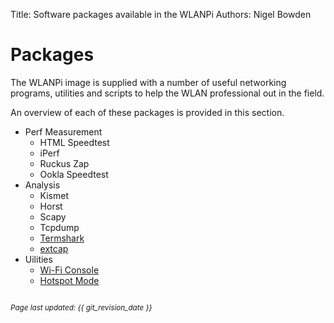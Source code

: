 Title: Software packages available in the WLANPi
Authors: Nigel Bowden

# Packages

The WLANPi image is supplied with a number of useful networking programs, utilities and scripts to help the WLAN professional out in the field.

An overview of each of these packages is provided in this section.

- Perf Measurement
    - HTML Speedtest
    - iPerf
    - Ruckus Zap
    - Ookla Speedtest
- Analysis
    - Kismet
    - Horst
    - Scapy
    - Tcpdump
    - [Termshark][termshark]
    - [extcap][extcap]
- Uilities
    - [Wi-Fi Console][wifi_console]
    - [Hotspot Mode][hotspot]


<!-- Link list -->
[wifi_console]: pkg_util_wconsole.md
[termshark]: pkg_analysis_termshark.md
[hotspot]: pkg_util_hotspot.md
[extcap]: pkg_analysis_extcap.md

<small><br><i>Page last updated: {{ git_revision_date }} </i></small>